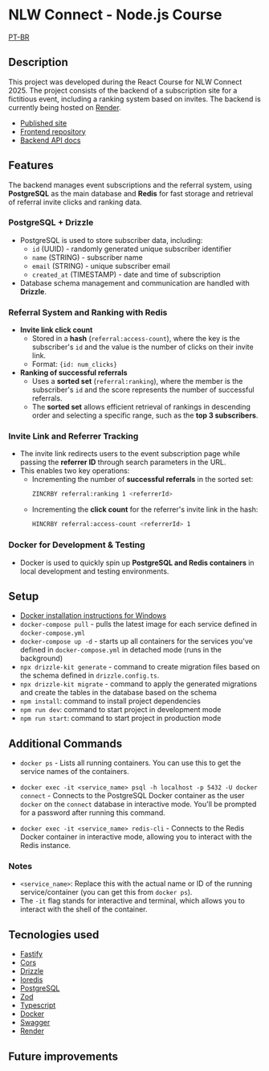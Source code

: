 # NLW Connect - Node.js Course

[PT-BR](README.pt-br.md)

## Description

This project was developed during the React Course for NLW Connect 2025. The project consists of the backend of a subscription site for a fictitious event, including a ranking system based on invites. The backend is currently being hosted on [Render](https://render.com).

- [Published site](https://nlw-connect-react-three.vercel.app)
- [Frontend repository](https://github.com/susankizawa/nlw-connect-react)
- [Backend API docs](https://nlw-connect-node-js.onrender.com/docs)

## Features

The backend manages event subscriptions and the referral system, using **PostgreSQL** as the main database and **Redis** for fast storage and retrieval of referral invite clicks and ranking data.  

### PostgreSQL + Drizzle
  - PostgreSQL is used to store subscriber data, including:  
    - `id` (UUID) - randomly generated unique subscriber identifier  
    - `name` (STRING) - subscriber name  
    - `email` (STRING) - unique subscriber email  
    - `created_at` (TIMESTAMP) - date and time of subscription  
  - Database schema management and communication are handled with **Drizzle**.  

### Referral System and Ranking with Redis
  - **Invite link click count**  
    - Stored in a **hash** (`referral:access-count`), where the key is the subscriber's `id` and the value is the number of clicks on their invite link.  
    - Format: `{id: num_clicks}`  
  - **Ranking of successful referrals**  
    - Uses a **sorted set** (`referral:ranking`), where the member is the subscriber's `id` and the score represents the number of successful referrals.  
    - The **sorted set** allows efficient retrieval of rankings in descending order and selecting a specific range, such as the **top 3 subscribers**.  

### Invite Link and Referrer Tracking
  - The invite link redirects users to the event subscription page while passing the **referrer ID** through search parameters in the URL.  
  - This enables two key operations:  
    - Incrementing the number of **successful referrals** in the sorted set:  
      ```bash
      ZINCRBY referral:ranking 1 <referrerId>
      ```
    - Incrementing the **click count** for the referrer's invite link in the hash:  
      ```bash
      HINCRBY referral:access-count <referrerId> 1
      ```

### Docker for Development & Testing
  - Docker is used to quickly spin up **PostgreSQL and Redis containers** in local development and testing environments.  

## Setup

- [Docker installation instructions for Windows](https://docs.docker.com/desktop/setup/install/windows-install/)
- `docker-compose pull` - pulls the latest image for each service defined in `docker-compose.yml`
- `docker-compose up -d` - starts up all containers for the services you've defined in `docker-compose.yml` in detached mode (runs in the background)
- `npx drizzle-kit generate` - command to create migration files based on the schema defined in `drizzle.config.ts`.
- `npx drizzle-kit migrate` - command to apply the generated migrations and create the tables in the database based on the schema
- `npm install`: command to install project dependencies
- `npm run dev`: command to start project in development mode
- `npm run start`: command to start project in production mode

## Additional Commands

- `docker ps` - Lists all running containers. You can use this to get the service names of the containers.
  
- `docker exec -it <service_name> psql -h localhost -p 5432 -U docker connect` - Connects to the PostgreSQL Docker container as the user `docker` on the `connect` database in interactive mode. You'll be prompted for a password after running this command.

- `docker exec -it <service_name> redis-cli` - Connects to the Redis Docker container in interactive mode, allowing you to interact with the Redis instance.

### Notes
- `<service_name>`: Replace this with the actual name or ID of the running service/container (you can get this from `docker ps`).
- The `-it` flag stands for interactive and terminal, which allows you to interact with the shell of the container.

## Tecnologies used

- [Fastify](https://fastify.dev)
- [Cors](https://developer.mozilla.org/pt-BR/docs/Web/HTTP/CORS)
- [Drizzle](https://orm.drizzle.team)
- [Ioredis](https://github.com/redis/ioredis)
- [PostgreSQL](https://www.postgresql.org)
- [Zod](https://zod.dev)
- [Typescript](https://www.typescriptlang.org)
- [Docker](https://www.docker.com)
- [Swagger](https://swagger.io)
- [Render](https://render.com)

## Future improvements
